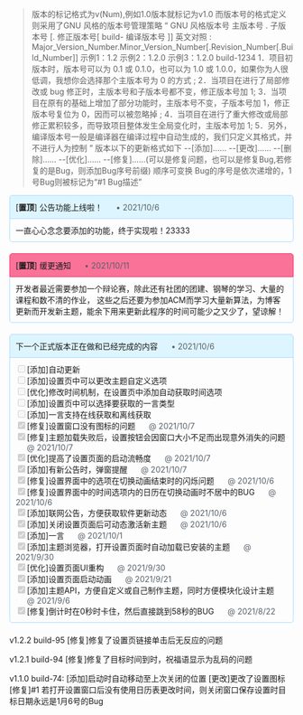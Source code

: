 > 版本的标记格式为v(Num),例如1.0版本就标记为v1.0
> 而版本号的格式定义则采用了GNU 风格的版本号管理策略
> 	“
> 	GNU 风格版本号
> 	主版本号 . 子版本号 [. 修正版本号[ build- 编译版本号 ]]
> 	英文对照 : Major_Version_Number.Minor_Version_Number[.Revision_Number[.Build_Number]]
> 	示例1：1.2
> 	示例2：1.2.0
> 	示例3：1.2.0 build-1234
> 	1．项目初版本时，版本号可以为 0.1 或 0.1.0，也可以为 1.0 或 1.0.0，如果你为人很低调，我想你会选择那个主版本号为 0 的方式 ;
> 	2．当项目在进行了局部修改或 bug 修正时，主版本号和子版本号都不变，修正版本号加 1;
> 	3．当项目在原有的基础上增加了部分功能时，主版本号不变，子版本号加 1，修正版本号复位为 0，因而可以被忽略掉 ;
> 	4．当项目在进行了重大修改或局部修正累积较多，而导致项目整体发生全局变化时，主版本号加 1;
> 	5．另外，编译版本号一般是编译器在编译过程中自动生成的，我们只定义其格式，并不进行人为控制
> 	”
> 版本以下的更新格式如下
> --[添加]……
> --[更改]……
> --[删除]……
> --[优化]……
> --[修复]……(可以是修复问题，也可以是修复Bug,若修复的是Bug，则添加Bug序号前缀)
> 顺序可变换
> Bug的序号是依次递增的，1号Bug则被标记为“#1 Bug描述”

<div style="margin-bottom:20px;">
    <p
        style="border:1px solid #aad9ff;padding:10px;background:#ddf5ff;margin:0;border-top-right-radius:5px;border-top-left-radius:5px;">
        [<strong>置顶</strong>] 公告功能上线啦！<span style="margin-left:20px;color:#57606a;"> • 2021/10/6</span>
    </p>
    <p
        style="border:1px solid #aad9ff;border-top:0px;padding:10px;margin:0;border-bottom-right-radius:5px;border-bottom-left-radius:5px;">
        一直心心念念要添加的功能，终于实现啦！23333
    </p>
</div>
<div style="margin-bottom:20px;">
    <p
        style="border:1px solid #F72862;padding:10px;background:#FA7298;margin:0;border-top-right-radius:5px;border-top-left-radius:5px;">
        [<strong>置顶</strong>] 缓更通知<span style="margin-left:20px;color:#57606a;"> • 2021/10/11</span>
    </p>
    <p
        style="border:1px solid #aad9ff;border-top:0px;padding:10px;margin:0;border-bottom-right-radius:5px;border-bottom-left-radius:5px;">
        开发者最近需要参加一个辩论赛，除此还有社团的团建、钢琴的学习、大量的课程和数不清的作业，
        这些之后还要为参加ACM而学习大量新算法，为博客更新而开发新主题，能余下用来更新此程序的时间可能少之又少了，望谅解！
    </p>
</div>
<div style="margin-bottom:20px;">
    <p
        style="border:1px solid #aad9ff;padding:10px;background:#ddf5ff;margin:0;border-top-right-radius:5px;border-top-left-radius:5px;">
        下一个正式版本正在做和已经完成的内容<span style="margin-left:20px;color:#57606a;"> • 2021/10/6</span>
    </p>
    <p
        style="border:1px solid #aad9ff;border-top:0px;padding:10px;margin:0;border-bottom-right-radius:5px;border-bottom-left-radius:5px;">
        <input type="checkbox" disabled="disabled" />[添加]自动更新<br />
        <input type="checkbox" disabled="disabled" />[添加]设置页中可以更改主题自定义选项<br />
        <input type="checkbox" disabled="disabled" />[优化]修改时间机制，在设置页中添加自动获取时间选项<br />
        <input type="checkbox" disabled="disabled" />[添加]设置页中可以选择要获取的一言类型<br />
        <input type="checkbox" disabled="disabled" />[添加]一言支持在线获取和离线获取<br />
        <input type="checkbox" checked="checked" disabled="disabled" />[修复]设置窗口没有图标的问题 <span
            style="margin-left:20px;color:#57606a;"> @ 2021/10/7</span><br />
        <input type="checkbox" checked="checked" disabled="disabled" />[修复]主题加载失败后，设置按钮会因窗口大小不足而出现意外消失的问题 <span
            style="margin-left:20px;color:#57606a;"> @ 2021/10/7</span><br />
        <input type="checkbox" checked="checked" disabled="disabled" />[优化]提高了设置页面的启动流畅度 <span
            style="margin-left:20px;color:#57606a;"> @ 2021/10/7</span><br />
        <input type="checkbox" checked="checked" disabled="disabled" />[添加]有新公告时，弹窗提醒 <span
            style="margin-left:20px;color:#57606a;"> @ 2021/10/7</span><br />
        <input type="checkbox" checked="checked" disabled="disabled" />[修复]设置界面中的选项在切换动画结束时的闪烁问题 <span
            style="margin-left:20px;color:#57606a;"> @ 2021/10/6</span><br />
        <input type="checkbox" checked="checked" disabled="disabled" />[修复]设置界面中的时间选项内的日历在切换动画时不居中的BUG <span
            style="margin-left:20px;color:#57606a;"> @ 2021/10/6</span><br />
        <input type="checkbox" checked="checked" disabled="disabled" />[添加]联网公告，方便获取软件更新动态 <span
            style="margin-left:20px;color:#57606a;"> @ 2021/10/6</span><br />
        <input type="checkbox" checked="checked" disabled="disabled" />[添加]关闭设置页面后可动态激活新主题 <span
            style="margin-left:20px;color:#57606a;"> @ 2021/10/6</span><br />
        <input type="checkbox" checked="checked" disabled="disabled" />[添加]一言 <span
            style="margin-left:20px;color:#57606a;"> @ 2021/10/1</span><br />
        <input type="checkbox" checked="checked" disabled="disabled" />[添加]主题浏览器，打开设置页面时自动加载已安装的主题 <span
            style="margin-left:20px;color:#57606a;"> @ 2021/9/30</span><br />
        <input type="checkbox" checked="checked" disabled="disabled" />[优化]设置页面UI重构 <span
            style="margin-left:20px;color:#57606a;"> @ 2021/9/30</span><br />
        <input type="checkbox" checked="checked" disabled="disabled" />[添加]设置页面启动动画 <span
            style="margin-left:20px;color:#57606a;"> @ 2021/9/21</span><br />
        <input type="checkbox" checked="checked" disabled="disabled" />[添加]主题API，方便自定义或自己制作主题，同时方便模块化设计主题 <span
            style="margin-left:20px;color:#57606a;"> @ 2021/9/6</span><br />
        <input type="checkbox" checked="checked" disabled="disabled" />[修复]倒计时在0秒时卡住，然后直接跳到58秒的BUG <span
            style="margin-left:20px;color:#57606a;"> @ 2021/8/22</span><br />
    </p>
</div>





v1.2.2 build-95
[修复]修复了设置页链接单击后无反应的问题

v1.2.1 build-94
[修复]修复了目标时间到时，祝福语显示为乱码的问题

v1.1.0 build-74:
[添加]启动时自动移动至上次关闭的位置
[更改]更改了设置图标
[修复]#1 若打开设置窗口后没有使用日历表更改时间，则关闭窗口保存设置时目标日期永远是1月6号的Bug